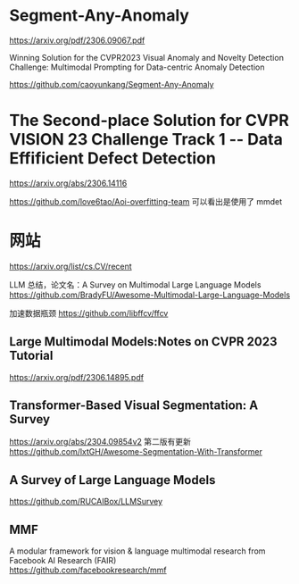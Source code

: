 # Segment-Any-Anomaly

https://arxiv.org/pdf/2306.09067.pdf

Winning Solution for the CVPR2023 Visual Anomaly and Novelty Detection Challenge: Multimodal Prompting for Data-centric Anomaly Detection

https://github.com/caoyunkang/Segment-Any-Anomaly

# The Second-place Solution for CVPR VISION 23 Challenge Track 1 -- Data Effificient Defect Detection

https://arxiv.org/abs/2306.14116

https://github.com/love6tao/Aoi-overfitting-team 可以看出是使用了 mmdet

# 网站
https://arxiv.org/list/cs.CV/recent

LLM 总结，论文名：A Survey on Multimodal Large Language Models
https://github.com/BradyFU/Awesome-Multimodal-Large-Language-Models

加速数据瓶颈
https://github.com/libffcv/ffcv

## Large Multimodal Models:Notes on CVPR 2023 Tutorial

https://arxiv.org/pdf/2306.14895.pdf

## Transformer-Based Visual Segmentation: A Survey

https://arxiv.org/abs/2304.09854v2 第二版有更新
https://github.com/lxtGH/Awesome-Segmentation-With-Transformer

##  A Survey of Large Language Models

https://github.com/RUCAIBox/LLMSurvey

## MMF

A modular framework for vision & language multimodal research from Facebook AI Research (FAIR)  
https://github.com/facebookresearch/mmf

